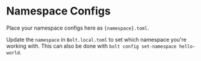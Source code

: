 # Namespace Configs

Place your namespace configs here as `{namespace}.toml`.

Update the `namespace` in `Bolt.local.toml` to set which namespace you're working with. This can also be done with `bolt config set-namespace hello-world`.
